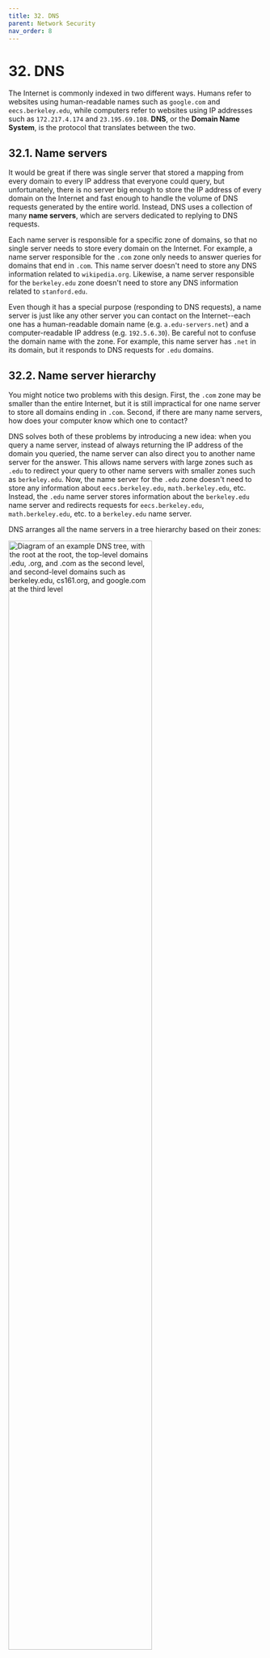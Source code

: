 ```yaml
---
title: 32. DNS
parent: Network Security
nav_order: 8
---
```


# 32. DNS

The Internet is commonly indexed in two different ways. Humans refer to websites using human-readable names such as `google.com` and `eecs.berkeley.edu`, while computers refer to websites using IP addresses such as `172.217.4.174` and `23.195.69.108`. **DNS**, or the **Domain Name System**, is the protocol that translates between the two.

## 32.1. Name servers

It would be great if there was single server that stored a mapping from every domain to every IP address that everyone could query, but unfortunately, there is no server big enough to store the IP address of every domain on the Internet and fast enough to handle the volume of DNS requests generated by the entire world. Instead, DNS uses a collection of many **name servers**, which are servers dedicated to replying to DNS requests.

Each name server is responsible for a specific zone of domains, so that no single server needs to store every domain on the Internet. For example, a name server responsible for the `.com` zone only needs to answer queries for domains that end in `.com`. This name server doesn't need to store any DNS information related to `wikipedia.org`. Likewise, a name server responsible for the `berkeley.edu` zone doesn't need to store any DNS information related to `stanford.edu`.

Even though it has a special purpose (responding to DNS requests), a name server is just like any other server you can contact on the Internet--each one has a human-readable domain name (e.g. `a.edu-servers.net`) and a computer-readable IP address (e.g. `192.5.6.30`). Be careful not to confuse the domain name with the zone. For example, this name server has `.net` in its domain, but it responds to DNS requests for `.edu` domains.

## 32.2. Name server hierarchy

You might notice two problems with this design. First, the `.com` zone may be smaller than the entire Internet, but it is still impractical for one name server to store all domains ending in `.com`. Second, if there are many name servers, how does your computer know which one to contact?

DNS solves both of these problems by introducing a new idea: when you query a name server, instead of always returning the IP address of the domain you queried, the name server can also direct you to another name server for the answer. This allows name servers with large zones such as `.edu` to redirect your query to other name servers with smaller zones such as `berkeley.edu`. Now, the name server for the `.edu` zone doesn't need to store any information about `eecs.berkeley.edu`, `math.berkeley.edu`, etc. Instead, the `.edu` name server stores information about the `berkeley.edu` name server and redirects requests for `eecs.berkeley.edu`, `math.berkeley.edu`, etc. to a `berkeley.edu` name server.

DNS arranges all the name servers in a tree hierarchy based on their zones:

<img src="/assets/images/network/dns/dnstree.png" alt="Diagram of an example DNS tree, with the root at the root, the top-level domains .edu, .org, and .com as the second level, and second-level domains such as berkeley.edu, cs161.org, and google.com at the third level" width="75%">

The **root server** at the top level of the tree has all domains in its zone (this zone is usually written as `.`). Name servers at lower levels of the tree have smaller, more specific zones. Each name server is only responsible for storing information about their children, except for the name servers at the bottom of the tree, which are responsible for storing the actual mappings from domain names to IP addresses.

DNS queries always start at the root. The root will direct your query to one of its children name servers. Then you make a query to the child name server, and that name server redirects you to one of its children. The process repeats until you make a query to a name server at the bottom of the tree, which will return the IP address corresponding to your domain.

To redirect you to a child name server, the parent name server must provide the child's zone, human-readable domain name, and IP address, so that you can contact that child name server for more information.

As an example, a DNS query for `eecs.berkeley.edu` might have the following steps. (A comic version of this query is available at <https://howdns.works/>.)

![Diagram of a recursive DNS query, where your resolver queries the root
nameserver first in query 1 and response 2, then the nameserver at the second
level of the tree in query 3 and response 4, then a nameserver at the third
level of the tree in query 5 and response
6](/assets/images/network/dns/dnsquery.png)

1. You to the root name server: Please tell me the IP address of `eecs.berkeley.edu`.

2. Root server to you: I don't know, but I can redirect you to another name server with more information. This name server is responsible for the `.edu` zone. It has human-readable domain name `a.edu-servers.net` and IP address `192.5.6.30`.

3. You to the `.edu` name server: Please tell me the IP address of `eecs.berkeley.edu`.

4. The `.edu` name server to you: I don't know, but I can redirect you to another name server with more information. This name server is responsible for the `berkeley.edu` zone. It has human-readable domain name `adns1.berkeley.edu` and IP address `128.32.136.3`.

5. You to the `berkeley.edu` name server: Please tell me the IP address of `eecs.berkeley.edu`.

6. The `berkeley.edu` name server to you: OK, the IP address of `eecs.berkeley.edu` is `23.185.0.1`.

A note on who is actually sending the DNS queries in this example: Your computer can manually perform DNS lookups, but in practice, your local computer usually delegates the task of DNS lookups to a **DNS Recursive Resolver** provided by your Internet service provider (ISP), which sends the queries, processes the responses, and maintains an internal cache of records. When performing a lookup, the **DNS Stub Resolver** on your computer sends a query to the recursive resolver, lets it do all the work, and receives the response. When thinking about DNS requests, you can usually focus on the messages being sent between the recursive resolver and the name server.

Congratulations, you now understand how DNS translates domains to IP addresses! The rest of this section describes the specific implementation details of DNS.

## 32.3 DNS Message Format

Since every website lookup must start with a DNS query, DNS is designed to be very lightweight and fast - it uses UDP (best-effort packets, no TCP handshakes) and has a fairly simple message format.

TODO: This diagram can be better. ~NN

<table>
  <thead>
    <tr>
      <th>16 bits</th>
      <th>16 bits</th>
    </tr>
  </thead>
  <tbody>
    <tr>
      <td style="text-align: center">Identification</td>
      <td style="text-align: center">Flags</td>
    </tr>
    <tr>
      <td style="text-align: center"># Questions</td>
      <td style="text-align: center"># Answer RRs</td>
    </tr>
    <tr>
      <td style="text-align: center"># Authority RRs</td>
      <td style="text-align: center"># Additional RRs</td>
    </tr>
    <tr>
      <td style="text-align: center" colspan="2">Questions (variable # of RRs)</td>
    </tr>
    <tr>
      <td style="text-align: center" colspan="2">Answers (variable # of RRs)</td>
    </tr>
    <tr>
      <td style="text-align: center" colspan="2">Authority (variable # of RRs)</td>
    </tr>
    <tr>
      <td style="text-align: center" colspan="2">Additional info (variable # of RRs)</td>
    </tr>
  </tbody>
</table>

The first field is a 16 bit **identification field** that is randomly selected per query and used to match requests to responses. When a DNS query is sent, the ID field is filled with random bits. Since UDP is stateless, the DNS response must send back the same bits in the ID field so that the original query sender knows which DNS query the response corresponds to.

Sanity check: Which type(s) of adversary can read this ID field? Which type(s) of adversary cannot read the ID field and must guess it when attacking DNS?[^1]

The next 16 bits are reserved for flags, which specify whether the message is a query or a response, as well as whether the query was successful (e.g. the `NOERROR` flag is set in the reply if the query succeeded, the `NXDOMAIN` flag is set in the reply if the query asked about a non-existent name).

The next field specifies the number of questions asked (in practice, this is always 1). The three fields after that are used in response messages and specify the number of **resource records** (RRs) contained in the message. We'll describe each of these categories of RRs in depth later.

The rest of the message contains the actual content of the DNS query/response. This content is always structured as a set of RRs, where each RR is a key-value pair with an associated type.

For completeness, a DNS record key is formally defined as a 3-tuple `<Name, Class, Type>`, where `Name` is the actual key data, `Class` is always `IN` for Internet (except for special queries used to get information about DNS itself), and `Type` specifies the record type. A DNS record value contains `<TTL, Value>`, where `TTL` is the time-to-live (how long, in seconds, the record can be cached), and `Value` is the actual value data.

There are two main types of records in DNS. **A type records** map domains to IP addresses. The key is a domain, and the value is an IP address. **NS type records** map zones to domains. The key is a zone, and the value is a domain.

Important takeaways from this section: Each DNS packet has a 16-bit random ID field, some metadata, and a set of resource records. Each record falls into one of four categories (question, answer, authority, additional), and each record contains a type, a key, and a value. There are A type records and NS type records.

## 32.4. DNS Lookup

Now, let's walk through a real DNS query for the IP address of `eecs.berkeley.edu`. You can try this at home with the [`dig` utility](<https://en.wikipedia.org/wiki/Dig_(command)>)--remember to set the `+norecurse` flag so you can unravel the recursion yourself.

Every DNS query begins with the root server. For redundancy, there are actually 13 root servers located around the world. We can look up the [IP addresses](https://www.iana.org/domains/root/servers) of the root servers, which are public and well-known. In a real recursive resolver, these addresses are usually hardcoded.

The first root server has domain `a.root-servers.net` and IP address `198.41.0.4`. We can use `dig` to send a DNS request to this address, asking for the IP address of `eecs.berkeley.edu`.

```
$ dig +norecurse eecs.berkeley.edu @198.41.0.4

;; Got answer:
;; ->>HEADER<<- opcode: QUERY, status: NOERROR, id: 26114
;; flags: qr; QUERY: 1, ANSWER: 0, AUTHORITY: 13, ADDITIONAL: 27

;; QUESTION SECTION:
;eecs.berkeley.edu.          IN   A

;; AUTHORITY SECTION:
edu.                172800   IN   NS   a.edu-servers.net.
edu.                172800   IN   NS   b.edu-servers.net.
edu.                172800   IN   NS   c.edu-servers.net.
...

;; ADDITIONAL SECTION:
a.edu-servers.net.  172800   IN   A    192.5.6.30
b.edu-servers.net.  172800   IN   A    192.33.14.30
c.edu-servers.net.  172800   IN   A    192.26.92.30
...
```

In the first section of the answer, we can see the header information, including the ID field (`26114`), the return flags (`NOERROR`), and the number of records returned in each section.

The **question section** contains 1 record (you can verify by seeing `QUERY: 1` in the header). It has key `eecs.berkeley.edu`, type `A`, and a blank value. This represents the domain we queried for (the value is blank because we don't know the corresponding IP address).

The **answer section** is blank (`ANSWER: 0` in the header), because the root server didn't provide a direct answer to our query.

The **authority section** contains 13 records. The first one has key `.edu`, type `NS`, and value `a.edu-servers.net`. This is the root server giving us the zone and the domain name of the next name server we should contact. Each record in this section corresponds to a potential name server we could ask next.

The **additional section** contains 27 records. The first one has key `a.edu-servers.net`, type `A`, and value `192.5.6.30`. This is the root server giving us the IP address of the next name server by mapping a domain from the authority section to an IP address.

Together, the authority section and additional section combined give us the zone, domain name, and IP address of the next name server. This information is spread across two sections to maintain the key-value structure of the DNS message.

For completeness: `172800` is the TTL (time-to-live) for each record, set at 172,800 seconds = 48 hours here. The `IN` is the Internet class and can basically be ignored. Sometimes you will see records of type `AAAA`, which correspond to [IPv6](https://en.wikipedia.org/wiki/IPv6) addresses (the usual `A` type records correspond to [IPv4](https://en.wikipedia.org/wiki/IPv4) addresses).

Sanity check: What name server do we query next? How do we know where that name server is located? What do we query that name server for?[^2]

```
$$ dig +norecurse eecs.berkeley.edu @192.5.6.30

;; Got answer:
;; ->>HEADER<<- opcode: QUERY, status: NOERROR, id: 36257
;; flags: qr; QUERY: 1, ANSWER: 0, AUTHORITY: 3, ADDITIONAL: 5

;; QUESTION SECTION:
;eecs.berkeley.edu.           IN   A

;; AUTHORITY SECTION:
berkeley.edu.        172800   IN   NS   adns1.berkeley.edu.
berkeley.edu.        172800   IN   NS   adns2.berkeley.edu.
berkeley.edu.        172800   IN   NS   adns3.berkeley.edu.

;; ADDITIONAL SECTION:
adns1.berkeley.edu.  172800   IN   A    128.32.136.3
adns2.berkeley.edu.  172800   IN   A    128.32.136.14
adns3.berkeley.edu.  172800   IN   A    192.107.102.142
...
```

The next query also has an empty answer section, with `NS` records in the authority section and `A` records in the additional section which give us the domains and IP addresses of name servers responsible for the `berkeley.edu` zone.

```
$ dig +norecurse eecs.berkeley.edu @128.32.136.3

;; Got answer:
;; ->>HEADER<<- opcode: QUERY, status: NOERROR, id: 52788
;; flags: qr aa; QUERY: 1, ANSWER: 1, AUTHORITY: 0, ADDITIONAL: 1

;; QUESTION SECTION:
;eecs.berkeley.edu.         IN   A

;; ANSWER SECTION:
eecs.berkeley.edu.  86400   IN   A   23.185.0.1
```

Finally, the last query gives us the IP address corresponding to `eecs.berkeley.edu` in the form of a single `A` type record in the answer section.

In practice, because the recursive resolver caches as many answers as possible, most queries can skip the first few steps and used cached records instead of asking root servers and high-level name servers like `.edu` every time. Caching helps speed up DNS, because fewer packets need to be sent across the network to translate a domain name to an IP address. Caching also helps reduce request load on the highest-level name servers.

## 32.5. DNS Security: Bailiwick

DNS is insecure against a malicious name server. For example, if a `berkeley.edu` name server was taken over by an attacker, it could send answer records that point to malicious IP addresses.

However, a more dangerous exploit is using the additional section to poison the cache with even more malicious IP addresses. For example, this malicious DNS response would cause the resolver to associate `google.com` with an attacker-owned IP address `6.6.6.6`.

```
$ dig +norecurse eecs.berkeley.edu @192.5.6.30

...
;; ADDITIONAL SECTION:
adns1.berkeley.edu.  172800   IN   A    128.32.136.3
www.google.com       999999   IN   A    6.6.6.6
...
```

To prevent any malicious name server from doing too much damage, resolvers implement **bailiwick checking**. With bailiwick checking, a name server is only allowed to provide records in its zone. This means that the `berkeley.edu` name server can only provide records for domains under `berkeley.edu` (not `stanford.edu`), the `.edu` name server can only provide records for domains under `.edu` (not `google.com`), and the root name servers can provide records for anything.

## 32.6. DNS Security: On-path attackers and off-path attackers

Against an on-path attacker, DNS is completely insecure - everything is sent over plaintext, so an attacker can read the request, construct a malicious response message with malicious records and the correct ID field, and race to send the malicious reply before the legitimate response. If the time-to-live (TTL) of the malicious records is set to a very high number, then the victim will cache those malicous records for a very long time.

For both on-path and off-path attackers, if the legitimate response arrives before the fake response, it is cached. Caching limits the attacker to only a few tries per week, because future requests for that domain can reference the cache, so no DNS queries are sent. Since off-path attackers must guess the ID field with a $$1/2^{16}$$ probability of success, and they only get a few tries per week, DNS was believed to be secure against off-path attackers, until Dan Kaminsky discovered a flaw in the DNS protocol in 2008. This attack was so severe that Kaminsky was awarded with a [Wikipedia article](https://en.wikipedia.org/wiki/Dan_Kaminsky).

## 32.7. DNS Security: Kaminsky attack

The Kaminsky attack relies on querying for nonexistent domains. Remember that the legitimate response for a nonexistent domain is an `NXDOMAIN` status with no other records, which means that nothing is cached! This allows the attacker to repeatedly race until they win, without having to wait for cached records to expire.

An attacker can now include malicious additional records in the fake response for the nonexistent `fake161.berkeley.edu`:

```
$$ dig fake161.berkeley.edu

;; Got answer:
;; ->>HEADER<<- opcode: QUERY, status: NOERROR, id: 29439
;; flags: qr aa; QUERY: 1, ANSWER: 0, AUTHORITY: 1, ADDITIONAL: 1

;; QUESTION SECTION:
;fake161.berkeley.edu.        IN  A

;; ADDITIONAL SECTION:
berkeley.edu.     999999    IN  A   6.6.6.6
```

If the fake response arrives first, the resolver will cache the malicious additional record. Notice that this doesn't violate bailiwick checking, since the name server responsible for answering `fake161.berkeley.edu` can provide a record for `berkeley.edu`.

Now that the attacker can try as many times as they want, all that's left is to force a victim to make thousands of DNS queries for nonexistent domains. This can be achieved by tricking the victim into visiting a website that tries to load lots of nonexistent domains:

```
<img src="http://fake001.berkeley.edu/image.jpg"/>
<img src="http://fake002.berkeley.edu/image.jpg"/>
<img src="http://fake003.berkeley.edu/image.jpg"/>
...
```

This HTML snippet will cause the victim's browser to try and fetch images from `http://fake001.berkeley.edu/image.jpg`, `http://fake002.berkeley.edu/image.jpg`, etc. To fetch these images, the browser will first make a DNS request for the domains `fake001.berkeley.edu`, `fake002.berkeley.edu`, etc. For each request, if the legitimate response arrives before the malicious response, or if the off-path attacker incorrectly guesses the ID field, nothing is cached, so the attacker can immediately try again when the victim makes the next DNS request to the next non-existent domain.

The Kaminsky attack allows on-path attackers to race until their fake response arrives first and off-path attackers to race until they successfully guess the ID field. There is no way to completely eliminate the Kaminsky attack in regular DNS, although modern DNS protocols add **UDP source port randomization** to make it much harder.

Recall that UDP is a transport-layer protocol like TCP, so a UDP packet requires a source port and destination port. The destination port must be well-known and constant (in practice, it is always 53), so everyone can send UDP packets to the correct port on the name server. However, DNS doesn't specify what source port the resolver uses to send queries, so source port randomization uses a random 16-bit source port for each query. The name server must send the response packet back to the correct source port of the resolver, so it must include the source port number in the destination port field of the response. Now, an attacker must guess the 16-bit ID field and the 16-bit source port in order to successfully forge a response packet. This decreases an off-path attacker's probability of success to $$1/2^{32}$$, which is much harder, but certainly not impossible.

<img src="/assets/images/network/dns/source-port-randomization.png" alt="Diagram of source port randomization in use. The query's source port is randomized, and the destination port is 53. The response's source port is 53, and the destination port is the same randomized value" width="60%">

Sanity check: How much extra security does source port randomization provide against on-path attackers?[^3]

[^1]: A: MITM and on-path can read the ID field. Off-path must guess the ID field.
[^2]: Query `a.edu-servers.net`, whose location we know because of the records in the additional section. Query for the IP address of `eecs.berkeley.edu` just like before.
[^3]: A: None, on-path attackers can see the source port value.
